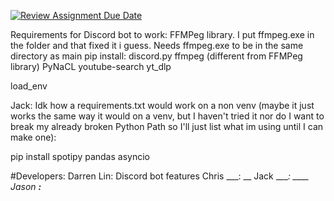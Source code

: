 [![Review Assignment Due Date](https://classroom.github.com/assets/deadline-readme-button-24ddc0f5d75046c5622901739e7c5dd533143b0c8e959d652212380cedb1ea36.svg)](https://classroom.github.com/a/3e23_jye)


Requirements for Discord bot to work: 
FFMPeg library. I put ffmpeg.exe in the folder and that fixed it i guess. Needs ffmpeg.exe to be in the same directory as main
pip install:
discord.py
ffmpeg (different from FFMPeg library)
PyNaCL
youtube-search
yt_dlp

load_env

Jack: Idk how a requirements.txt would work on a non venv (maybe it just works the same way it would on a venv, but I haven't tried it nor do I want to break my already broken Python Path so I'll just list what im using until I can make one):

pip install 
spotipy
pandas
asyncio


#Developers:
Darren Lin: Discord bot features
Chris ___: __
Jack ____: ____
Jason ____:_____

